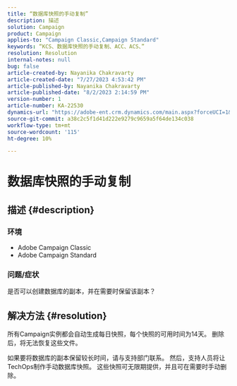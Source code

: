 ```yaml
---
title: “数据库快照的手动复制”
description: 描述
solution: Campaign
product: Campaign
applies-to: "Campaign Classic,Campaign Standard"
keywords: “KCS、数据库快照的手动复制、ACC、ACS、”
resolution: Resolution
internal-notes: null
bug: false
article-created-by: Nayanika Chakravarty
article-created-date: "7/27/2023 4:53:42 PM"
article-published-by: Nayanika Chakravarty
article-published-date: "8/2/2023 2:14:59 PM"
version-number: 1
article-number: KA-22530
dynamics-url: "https://adobe-ent.crm.dynamics.com/main.aspx?forceUCI=1&pagetype=entityrecord&etn=knowledgearticle&id=d7f6e322-9e2c-ee11-bdf4-6045bd006149"
source-git-commit: a38c2c5f1d41d222e9279c9659a5f64de134c038
workflow-type: tm+mt
source-wordcount: '115'
ht-degree: 10%

---
```


# 数据库快照的手动复制

## 描述 {#description}


### 环境

- Adobe Campaign Classic
- Adobe Campaign Standard


### 问题/症状

是否可以创建数据库的副本，并在需要时保留该副本？


## 解决方法 {#resolution}


所有Campaign实例都会自动生成每日快照，每个快照的可用时间为14天。 删除后，将无法恢复这些文件。

如果要将数据库的副本保留较长时间，请与支持部门联系。 然后，支持人员将让TechOps制作手动数据库快照。 这些快照可无限期提供，并且可在需要时手动删除。
